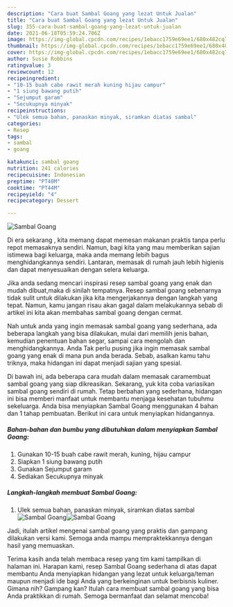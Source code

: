 ```yaml
---
description: "Cara buat Sambal Goang yang lezat Untuk Jualan"
title: "Cara buat Sambal Goang yang lezat Untuk Jualan"
slug: 355-cara-buat-sambal-goang-yang-lezat-untuk-jualan
date: 2021-06-18T05:59:24.706Z
image: https://img-global.cpcdn.com/recipes/1ebacc1759e69ee1/680x482cq70/sambal-goang-foto-resep-utama.jpg
thumbnail: https://img-global.cpcdn.com/recipes/1ebacc1759e69ee1/680x482cq70/sambal-goang-foto-resep-utama.jpg
cover: https://img-global.cpcdn.com/recipes/1ebacc1759e69ee1/680x482cq70/sambal-goang-foto-resep-utama.jpg
author: Susie Robbins
ratingvalue: 3
reviewcount: 12
recipeingredient:
- "10-15 buah cabe rawit merah kuning hijau campur"
- "1 siung bawang putih"
- "Sejumput garam"
- "Secukupnya minyak"
recipeinstructions:
- "Ulek semua bahan, panaskan minyak, siramkan diatas sambal"
categories:
- Resep
tags:
- sambal
- goang

katakunci: sambal goang 
nutrition: 241 calories
recipecuisine: Indonesian
preptime: "PT40M"
cooktime: "PT44M"
recipeyield: "4"
recipecategory: Dessert

---
```



![Sambal Goang](https://img-global.cpcdn.com/recipes/1ebacc1759e69ee1/680x482cq70/sambal-goang-foto-resep-utama.jpg)

Di era  sekarang , kita memang dapat memesan makanan praktis tanpa perlu repot memasaknya sendiri. Namun, bagi kita yang mau memberikan sajian istimewa bagi keluarga, maka anda memang lebih bagus menghidangkannya sendiri. Lantaran, memasak di rumah jauh lebih higienis dan dapat menyesuaikan dengan selera keluarga.

Jika anda sedang mencari inspirasi resep sambal goang yang enak dan mudah dibuat,maka di sinilah tempatnya. Resep sambal goang  sebenarnya tidak sulit untuk dilakukan jika kita mengerjakannya dengan langkah yang tepat. Namun, kamu jangan risau akan gagal dalam melakukannya 
sebab di artikel ini kita akan membahas sambal goang dengan cermat.  



Nah untuk anda yang ingin memasak sambal goang yang sederhana, ada beberapa langkah yang bisa dilakukan, mulai dari memilih jenis bahan, kemudian penentuan bahan segar, sampai cara mengolah dan menghidangkannya. Anda Tak perlu pusing jika ingin memasak sambal goang yang enak di mana pun anda berada. Sebab, asalkan kamu  tahu triknya, maka hidangan ini dapat menjadi sajian yang spesial.

Di bawah ini, ada beberapa cara mudah dalam memasak caramembuat sambal goang yang siap dikreasikan. Sekarang, yuk kita coba variasikan sambal goang sendiri di rumah. Tetap berbahan yang sederhana, hidangan ini bisa memberi manfaat untuk membantu menjaga kesehatan tubuhmu sekeluarga. Anda bisa menyiapkan Sambal Goang menggunakan 4 bahan dan 1 tahap pembuatan. Berikut ini cara untuk menyiapkan hidangannya.

<!--inarticleads1-->

##### Bahan-bahan dan bumbu yang dibutuhkan dalam menyiapkan Sambal Goang:

1. Gunakan 10-15 buah cabe rawit merah, kuning, hijau campur
1. Siapkan 1 siung bawang putih
1. Gunakan Sejumput garam
1. Sediakan Secukupnya minyak




<!--inarticleads2-->

##### Langkah-langkah membuat Sambal Goang:

1. Ulek semua bahan, panaskan minyak, siramkan diatas sambal
<img src="https://img-global.cpcdn.com/steps/1e9de11dd7f98a97/160x128cq70/sambal-goang-langkah-memasak-1-foto.jpg" alt="Sambal Goang"><img src="https://img-global.cpcdn.com/steps/efc1421b9ccd1d4b/160x128cq70/sambal-goang-langkah-memasak-1-foto.jpg" alt="Sambal Goang">



Jadi, itulah artikel mengenai  sambal goang  yang praktis dan gampang dilakukan versi kami. Semoga anda mampu mempraktekkannya dengan hasil yang memuaskan. 

Terima kasih anda telah membaca resep yang tim kami tampilkan di halaman ini. Harapan kami, resep  Sambal Goang sederhana di atas dapat membantu Anda menyiapkan hidangan yang lezat untuk keluarga/teman maupun menjadi ide bagi Anda yang berkeinginan untuk berbisnis kuliner. Gimana nih? Gampang kan? Itulah cara membuat sambal goang yang bisa Anda praktikkan di rumah. Semoga bermanfaat dan selamat mencoba!

